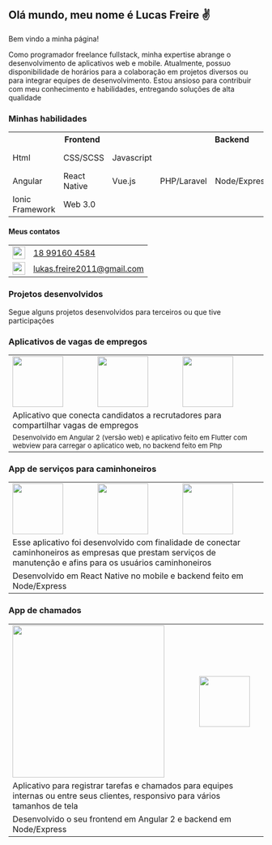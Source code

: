 <h2>Olá mundo, meu nome é Lucas Freire &#9996;</h2>
<p>Bem vindo a minha página!</p>
<p>
  Como programador freelance fullstack, minha expertise abrange o desenvolvimento de aplicativos web e mobile. Atualmente, possuo disponibilidade de horários para a colaboração em projetos diversos ou para integrar equipes de desenvolvimento. Estou ansioso para contribuir com meu conhecimento e habilidades, entregando soluções de alta qualidade
</p>
<h3>Minhas habilidades</h3>

<table border="0">
  <tr>
    <th colspan="3">Frontend</th>
    <th colspan="3">Backend</th>
    <th colspan="3">Outros</th>
  </tr>
  <tr>
    <!--Backend-->
    <td>Html</td>
    <td>CSS/SCSS</td>
    <td>Javascript</td>    
    <!--Backend-->
    <td rowspan="3">PHP/Laravel</td>
    <td rowspan="3">Node/Express</td>
    <td rowspan="3">Python</td>
    <!--Backend-->
    <td>MySQL</td>
    <td>Mongo DB</td>
    <td>Git</td>    
  </tr>
  <tr>
    <!--Frontend-->
    <td>Angular</td>    
    <td>React Native</td>
    <td>Vue.js</td>
<!--<td></td>
    <td></td>
    <td></td> -->
    <!--Backend-->
    <td rowspan="2">AWS</td>
    <td rowspan="2">Google Cloud</td>
    <td rowspan="2">Docker</td>
   </tr>
   <tr>     
    <td>Ionic Framework</td>
    <td>Web 3.0</td>
    <td></td>
    <!--Backend-->
<!--     <td>Solidity</td>
    <td>Metabase</td>
    <td>Looker Studio</td>  -->
  </tr>
</table>

<h4>Meus contatos</h4>
<table border="0">
  <tr>
    <td>
      <a href="https://api.whatsapp.com/send?phone=5518991468285" target="_blank">
        <img src="https://storage.googleapis.com/arquivos-pessoais/whatsapp_icon.png" width="25px"/>
      </a>
    </td>
    <td>
      <a href="https://api.whatsapp.com/send?phone=5518991468285" target="_blank">18 99160 4584</a>
    </td>
  </tr>
  <tr>
    <td>
      <a href="mailto:lukas.freire2011@gmail.com" target="_blank">
        <img src="https://storage.googleapis.com/arquivos-pessoais/Gmail_Icon.png" width="25px"/>
      </a>
    </td>
    <td>
      <a href="mailto:lukas.freire2011@gmail.com" target="_blank">lukas.freire2011@gmail.com</a>
    </td>
  </tr>
</table>
  
<!-- <hr/> -->
<h3>Projetos desenvolvidos</h3>
<p>Segue alguns projetos desenvolvidos para terceiros ou que tive participações</p>
<div class="pin-layout">  
  <div class="card">
    <h3>Aplicativos de vagas de empregos</h3>
    <table border="0">
      <tr>
        <td>
          <img src="https://storage.googleapis.com/arquivos-pessoais/memprega/001.png" width="100px"/>
        </td>
        <td>
          <img src="https://storage.googleapis.com/arquivos-pessoais/memprega/002.png" width="100px"/>
        </td>
        <td>
          <img src="https://storage.googleapis.com/arquivos-pessoais/memprega/003.png" width="100px"/>
        </td>
      </tr>
      <tr>
        <td colspan="3">
          Aplicativo que conecta candidatos a recrutadores para compartilhar vagas de empregos          
        </td>
      </tr>
      <tr>
        <td colspan="3">
          <small>
            Desenvolvido em Angular 2 (versão web) e aplicativo feito em Flutter com webview para carregar o aplicatico web,
            no backend feito em Php
          </small>
        </td>
      </tr>
    </table>
  </div>  
  <div>
    <h3>App de serviços para caminhoneiros</h3>
    <table border="0">
      <tr>
        <td>
          <img src="https://storage.googleapis.com/arquivos-pessoais/sostruck/001.png" width="100px"/>
        </td>
        <td>
          <img src="https://storage.googleapis.com/arquivos-pessoais/sostruck/002.png" width="100px"/>
        </td>
        <td>
          <img src="https://storage.googleapis.com/arquivos-pessoais/sostruck/003.png" width="100px"/>
        </td>
      </tr>
      <tr>
        <td colspan="3">
          Esse aplicativo foi desenvolvido com finalidade de conectar caminhoneiros as empresas que prestam serviços de manutenção e afins para os usuários caminhoneiros
        </td>
      </tr>
      <tr>
        <td colspan="3">
          Desenvolvido em React Native no mobile e backend feito em Node/Express
        </td>
      </tr>
    </table>
  </div>  
  <div>
    <h3>App de chamados</h3>
    <table>
      <tr>
        <td>
          <img src="https://storage.googleapis.com/arquivos-pessoais/chamados/001.png" width="300px"/>
        </td>
        <td>
          <img src="https://storage.googleapis.com/arquivos-pessoais/chamados/003.png" width="100px"/>
        </td>
      </tr>
      <tr>
        <td colspan="3">
          Aplicativo para registrar tarefas e chamados para equipes internas ou entre seus clientes, responsivo para vários tamanhos de tela
        </td>
      </tr>
      <tr>
        <td colspan="3">
          Desenvolvido o seu frontend em Angular 2 e backend em Node/Express
        </td>
      </tr>
    </table>
  </div>
</div>
